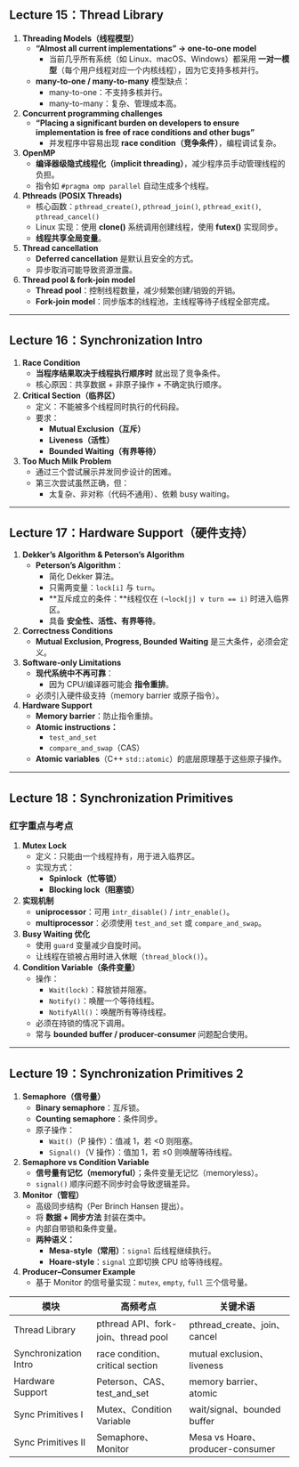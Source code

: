 ##  Lecture 15：Thread Library

1. **Threading Models（线程模型）**
   - **“Almost all current implementations” → one-to-one model**
     - 当前几乎所有系统（如 Linux、macOS、Windows）都采用 **一对一模型**（每个用户线程对应一个内核线程），因为它支持多核并行。
   - **many-to-one / many-to-many** 模型缺点：
     - many-to-one：不支持多核并行。
     - many-to-many：复杂、管理成本高。
2. **Concurrent programming challenges**
   - **“Placing a significant burden on developers to ensure implementation is free of race conditions and other bugs”**
     - 并发程序中容易出现 **race condition（竞争条件）**，编程调试复杂。
3. **OpenMP**
   - **编译器级隐式线程化（implicit threading）**，减少程序员手动管理线程的负担。
   - 指令如 `#pragma omp parallel` 自动生成多个线程。
4. **Pthreads (POSIX Threads)**
   - 核心函数：`pthread_create()`, `pthread_join()`, `pthread_exit()`, `pthread_cancel()`
   - Linux 实现：使用 **clone()** 系统调用创建线程，使用 **futex()** 实现同步。
   - **线程共享全局变量**。
5. **Thread cancellation**
   - **Deferred cancellation** 是默认且安全的方式。
   - 异步取消可能导致资源泄露。
6. **Thread pool & fork-join model**
   - **Thread pool**：控制线程数量，减少频繁创建/销毁的开销。
   - **Fork-join model**：同步版本的线程池，主线程等待子线程全部完成。

------

##  Lecture 16：Synchronization Intro

1. **Race Condition**
   - **当程序结果取决于线程执行顺序时** 就出现了竞争条件。
   - 核心原因：共享数据 + 非原子操作 + 不确定执行顺序。
2. **Critical Section（临界区）**
   - 定义：不能被多个线程同时执行的代码段。
   - 要求：
     - **Mutual Exclusion（互斥）**
     - **Liveness（活性）**
     - **Bounded Waiting（有界等待）**
3. **Too Much Milk Problem**
   - 通过三个尝试展示并发同步设计的困难。
   - 第三次尝试虽然正确，但：
     - 太复杂、非对称（代码不通用）、依赖 busy waiting。

------

##  Lecture 17：Hardware Support（硬件支持）

1. **Dekker’s Algorithm & Peterson’s Algorithm**
   - **Peterson’s Algorithm**：
     - 简化 Dekker 算法。
     - 只需两变量：`lock[i]` 与 `turn`。
     - **互斥成立的条件：**线程仅在 `(¬lock[j] ∨ turn == i)` 时进入临界区。
     - 具备 **安全性、活性、有界等待**。
2. **Correctness Conditions**
   - **Mutual Exclusion, Progress, Bounded Waiting** 是三大条件，必须会定义。
3. **Software-only Limitations**
   - **现代系统中不再可靠**：
     - 因为 CPU/编译器可能会 **指令重排**。
   - 必须引入硬件级支持（memory barrier 或原子指令）。
4. **Hardware Support**
   - **Memory barrier**：防止指令重排。
   - **Atomic instructions：**
     - `test_and_set`
     - `compare_and_swap`（CAS）
   - **Atomic variables**（C++ `std::atomic`）的底层原理基于这些原子操作。

------

##  Lecture 18：Synchronization Primitives

###  红字重点与考点

1. **Mutex Lock**
   - 定义：只能由一个线程持有，用于进入临界区。
   - 实现方式：
     - **Spinlock（忙等锁）**
     - **Blocking lock（阻塞锁）**
2. **实现机制**
   - **uniprocessor**：可用 `intr_disable()` / `intr_enable()`。
   - **multiprocessor**：必须使用 `test_and_set` 或 `compare_and_swap`。
3. **Busy Waiting 优化**
   - 使用 `guard` 变量减少自旋时间。
   - 让线程在锁被占用时进入休眠（`thread_block()`）。
4. **Condition Variable（条件变量）**
   - 操作：
     - `Wait(lock)`：释放锁并阻塞。
     - `Notify()`：唤醒一个等待线程。
     - `NotifyAll()`：唤醒所有等待线程。
   - 必须在持锁的情况下调用。
   - 常与 **bounded buffer / producer-consumer** 问题配合使用。

------

## Lecture 19：Synchronization Primitives 2

1. **Semaphore（信号量）**
   - **Binary semaphore**：互斥锁。
   - **Counting semaphore**：条件同步。
   - 原子操作：
     - `Wait()`（P 操作）：值减 1，若 <0 则阻塞。
     - `Signal()`（V 操作）：值加 1，若 ≤0 则唤醒等待线程。
2. **Semaphore vs Condition Variable**
   - **信号量有记忆（memoryful）**；条件变量无记忆（memoryless）。
   - `signal()` 顺序问题不同步时会导致逻辑差异。
3. **Monitor（管程）**
   - 高级同步结构（Per Brinch Hansen 提出）。
   - 将 **数据 + 同步方法** 封装在类中。
   - 内部自带锁和条件变量。
   - **两种语义：**
     - **Mesa-style（常用）**：`signal` 后线程继续执行。
     - **Hoare-style**：`signal` 立即切换 CPU 给等待线程。
4. **Producer–Consumer Example**
   - 基于 Monitor 的信号量实现：`mutex`, `empty`, `full` 三个信号量。

| 模块                  | 高频考点                            | 关键术语                         |
| --------------------- | ----------------------------------- | -------------------------------- |
| Thread Library        | pthread API、fork-join、thread pool | pthread_create、join、cancel     |
| Synchronization Intro | race condition、critical section    | mutual exclusion、liveness       |
| Hardware Support      | Peterson、CAS、test_and_set         | memory barrier、atomic           |
| Sync Primitives I     | Mutex、Condition Variable           | wait/signal、bounded buffer      |
| Sync Primitives II    | Semaphore、Monitor                  | Mesa vs Hoare、producer-consumer |